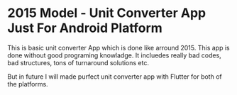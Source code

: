 # 2015 Model - Unit Converter App Just For Android Platform 

This is basic unit converter App which is done like arround 2015. This app is done without good programing knowladge. It incluedes really bad codes, bad structures, tons of turnaround solutions etc. 

But in future I will made purfect unit converter app with Flutter for both of the platforms. 



